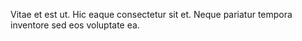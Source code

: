 Vitae et est ut. Hic eaque consectetur sit et. Neque pariatur tempora inventore sed eos voluptate ea.